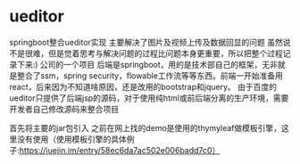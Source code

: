 # ueditor
springboot整合ueditor实现 主要解决了图片及视频上传及数据回显的问题
虽然说不是很难，但是觉着思考与解决问题的过程比问题本身更重要，所以把整个过程记录下来:)
公司的一个项目  后端是springboot，用的是技术部自己的框架，无非就是整合了ssm，spring security，flowable工作流等等东西。前端一开始准备用react，后来因为不知道啥原因，还是改用的bootstrap和jquery。
由于百度的ueditor只提供了后端jsp的源码，对于使用纯html或前后端分离的生产环境，需要开发者自己修改源码来整合项目

首先将主要的jar包引入 之前在网上找的demo是使用的thymyleaf做模板引擎，这里没有使用（使用模板引擎的具体例子:https://juejin.im/entry/58ec6da7ac502e006badd7c0）

